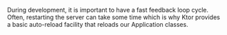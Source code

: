 [//]: # (title: Auto reload)

<include src="lib.md" include-id="outdated_warning"/>

During development, it is important to have a fast feedback loop cycle. Often, restarting the server can take some time which is why Ktor provides a 
basic auto-reload facility that reloads our Application classes.


